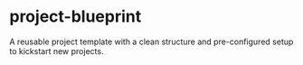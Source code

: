 # project-blueprint
A reusable project template with a clean structure and pre-configured setup to kickstart new projects.
